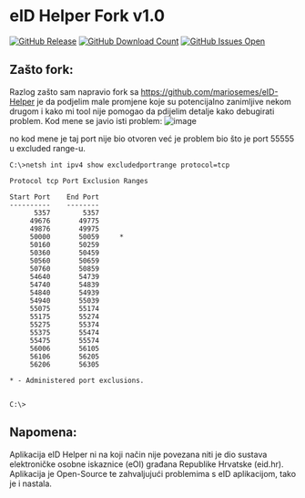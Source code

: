# eID Helper Fork v1.0


[![GitHub Release](https://github-basic-badges.herokuapp.com/release/kfranic/eID-Helper.svg)]() [![GitHub Download Count](https://github-basic-badges.herokuapp.com/downloads/kfranic/eID-Helper/total.svg)]() [![GitHub Issues Open](https://github-basic-badges.herokuapp.com/issues/kfranic/eID-Helper.svg)]()

## Zašto fork:
Razlog zašto sam napravio fork sa https://github.com/mariosemes/eID-Helper je da podjelim male promjene koje su potencijalno zanimljive nekom drugom i kako mi tool nije pomogao da pdijelim detalje kako debugirati problem.
Kod mene se javio isti problem:
![image](https://github.com/user-attachments/assets/f5d4efa9-999a-444b-a1a9-7ca0e0e12a88)

no kod mene je taj port nije bio otvoren već je problem bio što je port 55555 u excluded range-u.

    C:\>netsh int ipv4 show excludedportrange protocol=tcp
    
    Protocol tcp Port Exclusion Ranges
    
    Start Port    End Port
    ----------    --------
          5357        5357
         49676       49775
         49876       49975
         50000       50059     *
         50160       50259
         50360       50459
         50560       50659
         50760       50859
         54640       54739
         54740       54839
         54840       54939
         54940       55039
         55075       55174
         55175       55274
         55275       55374
         55375       55474
         55475       55574
         56006       56105
         56106       56205
         56206       56305
    
    * - Administered port exclusions.
    
    
    C:\>



## Napomena:
Aplikacija eID Helper ni na koji način nije povezana niti je dio sustava elektroničke osobne iskaznice (eOI) građana Republike Hrvatske (eid.hr). Aplikacija je Open-Source te zahvaljujući problemima s eID aplikacijom, tako je i nastala.
